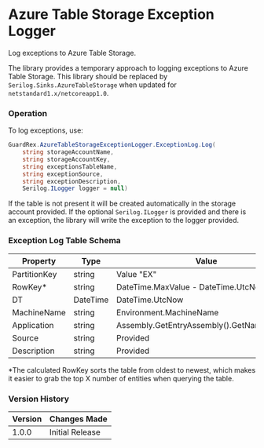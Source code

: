 # Azure Table Storage Exception Logger
Log exceptions to Azure Table Storage.

The library provides a temporary approach to logging exceptions to Azure Table Storage. This library should be replaced by `Serilog.Sinks.AzureTableStorage` when updated for `netstandard1.x/netcoreapp1.0`.

### Operation
To log exceptions, use:
```c#
GuardRex.AzureTableStorageExceptionLogger.ExceptionLog.Log(
    string storageAccountName, 
    string storageAccountKey, 
    string exceptionsTableName, 
    string exceptionSource, 
    string exceptionDescription, 
    Serilog.ILogger logger = null)
```
If the table is not present it will be created automatically in the storage account provided. If the optional `Serilog.ILogger` is provided and there is an exception, the library will write the exception to the logger provided.

### Exception Log Table Schema

| Property     | Type     | Value                                      |
|--------------|----------|--------------------------------------------|
| PartitionKey | string   | Value "EX"                                 |
| RowKey*      | string   | DateTime.MaxValue - DateTime.UtcNow        |
| DT           | DateTime | DateTime.UtcNow                            |
| MachineName  | string   | Environment.MachineName                    |
| Application  | string   | Assembly.GetEntryAssembly().GetName().Name |
| Source       | string   | Provided                                   |
| Description  | string   | Provided                                   |

*The calculated RowKey sorts the table from oldest to newest, which makes it easier to grab the top X number of entities when querying the table.

### Version History
Version | Changes Made
------- | ------------
1.0.0   | Initial Release
